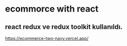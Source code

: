 # ecommorce with react

## react redux ve redux toolkit kullanıldı.
https://ecommerce-two-navy.vercel.app/
